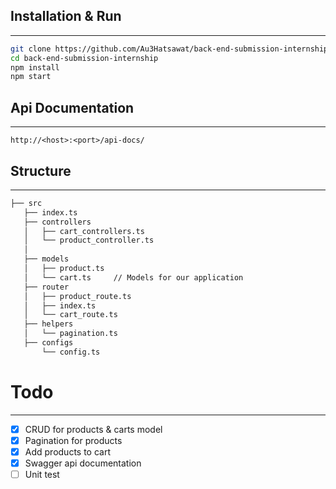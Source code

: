 ## Installation & Run
---
```bash
git clone https://github.com/Au3Hatsawat/back-end-submission-internship.git
cd back-end-submission-internship
npm install
npm start
```

## Api Documentation
---
```
http://<host>:<port>/api-docs/
```

## Structure
---
```bash
├── src
   ├── index.ts
   ├── controllers         
   │   ├── cart_controllers.ts   
   │   └── product_controller.ts  
   │   
   ├── models
   │   ├── product.ts   
   │   └── cart.ts     // Models for our application
   ├── router   
   │   ├── product_route.ts
   │   ├── index.ts    
   │   └── cart_route.ts
   ├── helpers    
   │   └── pagination.ts
   ├── configs    
       └── config.ts
```

# Todo
---
- [x] CRUD for products & carts model
- [x] Pagination for products
- [X] Add products to cart 
- [x] Swagger api documentation
- [ ] Unit test
